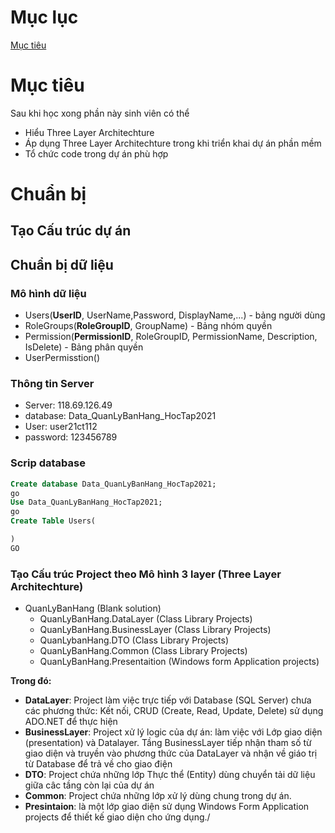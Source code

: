 # Mục lục
[Mục tiêu](#muctieu)


# Mục tiêu

Sau khi học xong phần này sinh viên có thể
- Hiểu Three Layer Architechture
- Áp dụng Three Layer Architechture trong khi triển khai dự án phần mềm
- Tổ chức code trong dự án phù hợp

# Chuẩn bị
## Tạo Cấu trúc dự án
## Chuẩn bị dữ liệu 
  ### Mô hình dữ liệu
  - Users(**UserID**, UserName,Password, DisplayName,...) - bảng người dùng
  - RoleGroups(**RoleGroupID**, GroupName) - Bảng nhóm quyền
  - Permission(**PermissionID**, RoleGroupID, PermissionName, Description, IsDelete) - Bảng phân quyền
  - UserPermisstion()
  ### Thông tin Server
  - Server: 118.69.126.49
  - database: Data_QuanLyBanHang_HocTap2021
  - User: user21ct112
  - password: 123456789
  ### Scrip database
  ```SQL Server
Create database Data_QuanLyBanHang_HocTap2021;
go
Use Data_QuanLyBanHang_HocTap2021;
go
Create Table Users(

)
GO


```
  ### Tạo Cấu trúc Project theo Mô hình 3 layer (Three Layer Architechture)
  - QuanLyBanHang (Blank solution)
    + QuanLyBanHang.DataLayer (Class Library Projects)
    + QuanLyBanHang.BusinessLayer (Class Library Projects)
    + QuanLybanHang.DTO (Class Library Projects)
    + QuanLyBanHang.Common (Class Library Projects)
    + QuanLyBanHang.Presentaition (Windows form Application projects)
   
**Trong đó:**
- **DataLayer**: Project làm việc trực tiếp với Database (SQL Server) chưa các phương thức: Kết nối, CRUD (Create, Read, Update, Delete) sử dụng ADO.NET để thực hiện
- **BusinessLayer**: Project xử lý logic của dự án: làm việc với Lớp giao diện (presentation) và Datalayer. Tầng BusinessLayer tiếp nhận tham số từ giao diện và truyền vào phương thức của DataLayer và nhận về giáo trị từ Database để trả về cho giao điện
- **DTO**: Project chứa những lớp Thực thể (Entity) dùng chuyển tải dữ liệu giữa câc tầng còn lại của dự án
- **Common**: Project chứa những lớp xử lý dùng chung trong dự án.
- **Presintaion**: là một lớp giao diện sử dụng Windows Form Application projects để thiết kế giao diện cho ứng dụng./
